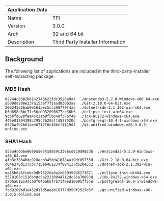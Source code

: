 | Application Data ||
| ---| --- |
| Name        | TPI |
| Version     | 3.0.0 |
| Arch        | 32 and 64 bit |
| Description | Third Party Installer Information |

## Background

The following list of applications are included in the third-party-installer
self-extracting package:

### MD5 Hash

```shell
62244c0382b8142743622fdc3526eda7  ./Anaconda3-5.2.0-Windows-x86_64.exe
a509dd288e237a153ef7f1aad830b3ae  ./Git-2.18.0-64-bit.exe
200243d26ab9e161aec5cc390779f4ad  ./dotnet-sdk-2.1.302-win-x64.exe
b5d658e8bc71c56cd932090677cc36b5  ./eclipse-inst-win64.exe
9cbbfd628fea46c3ab8f5b648f376f49  ./jdk-8u172-windows-x64.exe
446e01504308c295c2b28affd527520d  ./postgresql-10.4-1-windows-x64.exe
6376afb2b61aee0717f0e10bcf4119d7  ./qt-unified-windows-x86-3.0.5-online.exe
```

### SHA1 Hash

``` shell
555a4c6bbe0689a5e7418859c33e6cd6c0d982db  ./Anaconda3-5.2.0-Windows-x86_64.exe
4fb3c3834bde920acb345dd410784a19df85735d  ./Git-2.18.0-64-bit.exe
c04e276d1375bc715eb461234f884133d52be552  ./dotnet-sdk-2.1.302-win-x64.exe
ea15b6a3fcebc0db75220a8a2cb30399b5273871  ./eclipse-inst-win64.exe
5578168c1516bb0c5a22230044712dc26a708938  ./jdk-8u172-windows-x64.exe
270ba616143ca0f0466b8f7b71f6ed10095ff55e  ./postgresql-10.4-1-windows-x64.exe
fcd9209bd1e432d17d5aeeb16377d950f2517d5f  ./qt-unified-windows-x86-3.0.5-online.exe
```
